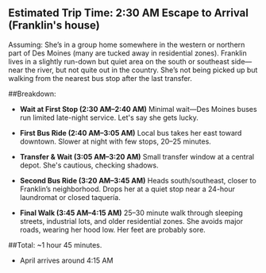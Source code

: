 
## Estimated Trip Time: 2:30 AM Escape to Arrival (Franklin's house)

Assuming:
She’s in a group home somewhere in the western or northern part of Des Moines (many are tucked away in residential zones).
Franklin lives in a slightly run-down but quiet area on the south or southeast side—near the river, but not quite out in the country.
She’s not being picked up but walking from the nearest bus stop after the last transfer.

##Breakdown:

- **Wait at First Stop (2:30 AM–2:40 AM)**
Minimal wait—Des Moines buses run limited late-night service. Let's say she gets lucky.

- **First Bus Ride (2:40 AM–3:05 AM)**
Local bus takes her east toward downtown. Slower at night with few stops, 20–25 minutes.

- **Transfer & Wait (3:05 AM–3:20 AM)**
Small transfer window at a central depot. She's cautious, checking shadows.

- **Second Bus Ride (3:20 AM–3:45 AM)**
Heads south/southeast, closer to Franklin’s neighborhood. Drops her at a quiet stop near a 24-hour laundromat or closed taquería.

- **Final Walk (3:45 AM–4:15 AM)**
25–30 minute walk through sleeping streets, industrial lots, and older residential zones. She avoids major roads, wearing her hood low. Her feet are probably sore.

##Total: ~1 hour 45 minutes.
- April arrives around 4:15 AM